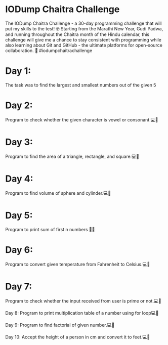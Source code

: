 # IODump Chaitra Challenge
The IODump Chaitra Challenge - a 30-day programming challenge that will put my skills to the test! 🤓
Starting from the Marathi New Year, Gudi Padwa, and running throughout the Chaitra month of the Hindu calendar, this challenge will give me a chance to stay consistent with programming while also learning about Git and GitHub - the ultimate platforms for open-source collaboration. 🌟
#iodumpchaitrachallenge

# Day 1:
The task was to find the largest and smallest numbers out of the given 5

# Day 2:
Program to check whether the given character is vowel or consonant.💻🚀

# Day 3:
Program to find the area of a triangle, rectangle, and square.💻🚀

# Day 4:
Program to find volume of sphere and cylinder.💻🚀

# Day 5:
Program to print sum of first n numbers 👨‍💻

# Day 6:
Program to convert given temperature from Fahrenheit to Celsius.💻🚀

# Day 7:
Program to check whether the input received from user is prime or not.💻🚀

Day 8:
Program to print multiplication table of a number using for loop💻🚀

Day 9:
Program to find factorial of given number.💻🚀

Day 10:
Accept the height of a person in cm and convert it to feet.💻🚀
